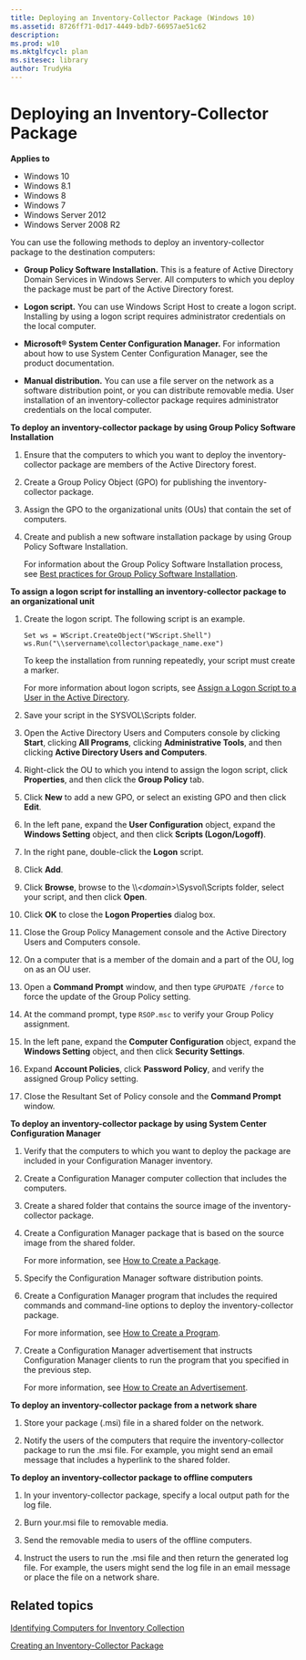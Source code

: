 ```yaml
---
title: Deploying an Inventory-Collector Package (Windows 10)
ms.assetid: 8726ff71-0d17-4449-bdb7-66957ae51c62
description: 
ms.prod: w10
ms.mktglfcycl: plan 
ms.sitesec: library
author: TrudyHa
---
```


# Deploying an Inventory-Collector Package


**Applies to**

-   Windows 10
-   Windows 8.1
-   Windows 8
-   Windows 7
-   Windows Server 2012
-   Windows Server 2008 R2

You can use the following methods to deploy an inventory-collector package to the destination computers:

-   **Group Policy Software Installation.** This is a feature of Active Directory Domain Services in Windows Server. All computers to which you deploy the package must be part of the Active Directory forest.

-   **Logon script.** You can use Windows Script Host to create a logon script. Installing by using a logon script requires administrator credentials on the local computer.

-   **Microsoft® System Center Configuration Manager.** For information about how to use System Center Configuration Manager, see the product documentation.

-   **Manual distribution.** You can use a file server on the network as a software distribution point, or you can distribute removable media. User installation of an inventory-collector package requires administrator credentials on the local computer.

**To deploy an inventory-collector package by using Group Policy Software Installation**

1.  Ensure that the computers to which you want to deploy the inventory-collector package are members of the Active Directory forest.

2.  Create a Group Policy Object (GPO) for publishing the inventory-collector package.

3.  Assign the GPO to the organizational units (OUs) that contain the set of computers.

4.  Create and publish a new software installation package by using Group Policy Software Installation.

    For information about the Group Policy Software Installation process, see [Best practices for Group Policy Software Installation](http://go.microsoft.com/fwlink/p/?LinkId=87996).

**To assign a logon script for installing an inventory-collector package to an organizational unit**

1.  Create the logon script. The following script is an example.

    ``` syntax
    Set ws = WScript.CreateObject("WScript.Shell")
    ws.Run("\\servername\collector\package_name.exe")
    ```

    To keep the installation from running repeatedly, your script must create a marker.

    For more information about logon scripts, see [Assign a Logon Script to a User in the Active Directory](http://go.microsoft.com/fwlink/p/?LinkId=87997).

2.  Save your script in the SYSVOL\\Scripts folder.

3.  Open the Active Directory Users and Computers console by clicking **Start**, clicking **All Programs**, clicking **Administrative Tools**, and then clicking **Active Directory Users and Computers**.

4.  Right-click the OU to which you intend to assign the logon script, click **Properties**, and then click the **Group Policy** tab.

5.  Click **New** to add a new GPO, or select an existing GPO and then click **Edit**.

6.  In the left pane, expand the **User Configuration** object, expand the **Windows Setting** object, and then click **Scripts (Logon/Logoff)**.

7.  In the right pane, double-click the **Logon** script.

8.  Click **Add**.

9.  Click **Browse**, browse to the \\\\*&lt;domain&gt;*\\Sysvol\\Scripts folder, select your script, and then click **Open**.

10. Click **OK** to close the **Logon Properties** dialog box.

11. Close the Group Policy Management console and the Active Directory Users and Computers console.

12. On a computer that is a member of the domain and a part of the OU, log on as an OU user.

13. Open a **Command Prompt** window, and then type `GPUPDATE /force` to force the update of the Group Policy setting.

14. At the command prompt, type `RSOP.msc` to verify your Group Policy assignment.

15. In the left pane, expand the **Computer Configuration** object, expand the **Windows Setting** object, and then click **Security Settings**.

16. Expand **Account Policies**, click **Password Policy**, and verify the assigned Group Policy setting.

17. Close the Resultant Set of Policy console and the **Command Prompt** window.

**To deploy an inventory-collector package by using System Center Configuration Manager**

1.  Verify that the computers to which you want to deploy the package are included in your Configuration Manager inventory.

2.  Create a Configuration Manager computer collection that includes the computers.

3.  Create a shared folder that contains the source image of the inventory-collector package.

4.  Create a Configuration Manager package that is based on the source image from the shared folder.

    For more information, see [How to Create a Package](http://go.microsoft.com/fwlink/p/?LinkId=131355).

5.  Specify the Configuration Manager software distribution points.

6.  Create a Configuration Manager program that includes the required commands and command-line options to deploy the inventory-collector package.

    For more information, see [How to Create a Program](http://go.microsoft.com/fwlink/p/?LinkId=131356).

7.  Create a Configuration Manager advertisement that instructs Configuration Manager clients to run the program that you specified in the previous step.

    For more information, see [How to Create an Advertisement](http://go.microsoft.com/fwlink/p/?LinkId=131357).

**To deploy an inventory-collector package from a network share**

1.  Store your package (.msi) file in a shared folder on the network.

2.  Notify the users of the computers that require the inventory-collector package to run the .msi file. For example, you might send an email message that includes a hyperlink to the shared folder.

**To deploy an inventory-collector package to offline computers**

1.  In your inventory-collector package, specify a local output path for the log file.

2.  Burn your.msi file to removable media.

3.  Send the removable media to users of the offline computers.

4.  Instruct the users to run the .msi file and then return the generated log file. For example, the users might send the log file in an email message or place the file on a network share.

## Related topics


[Identifying Computers for Inventory Collection](identifying-computers-for-inventory-collection.md)

[Creating an Inventory-Collector Package](creating-an-inventory-collector-package.md)

 

 





